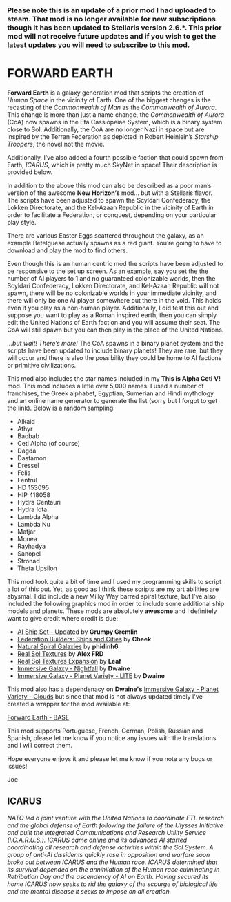 ### Please note this is an update of a prior mod I had uploaded to steam.  That mod is no longer available for new subscriptions though it has been updated to Stellaris version 2.6.*.  This prior mod will not receive future updates and if you wish to get the latest updates you will need to subscribe to this mod.

# FORWARD EARTH

**Forward Earth** is a galaxy generation mod that scripts the creation of *Human Space* in the vicinity of Earth.  One of the biggest changes is the recasting of the *Commonwealth of Man* as the *Commonwealth of Aurora*.  This change is more than just a name change, the *Commonwealth of Aurora* (CoA) now spawns in the Eta Cassiopeiae System, which is a binary system close to Sol.  Additionally, the CoA are no longer Nazi in space but are inspired by the Terran Federation as depicted in Robert Heinlein’s *Starship Troopers*, the novel not the movie.  

Additionally, I’ve also added a fourth possible faction that could spawn from Earth, *ICARUS*, which is pretty much SkyNet in space!  Their description is provided below.

In addition to the above this mod can also be described as a poor man’s version of the awesome **New Horizon’s** mod… but with a Stellaris flavor.  The scripts have been adjusted to spawn the Scyldari Confederacy, the Lokken Directorate, and the Kel-Azaan Republic in the vicinity of Earth in order to facilitate a Federation, or conquest, depending on your particular play style.

There are various Easter Eggs scattered throughout the galaxy, as an example Betelguese actually spawns as a red giant.  You’re going to have to download and play the mod to find others.

Even though this is an human centric mod the scripts have been adjusted to be responsive to the set up screen.  As an example, say you set the the number of AI players to 1 and no guaranteed colonizable worlds, then the Scyldari Confederacy, Lokken Directorate, and Kel-Azaan Republic will not spawn, there will be no colonizable worlds in your immediate vicinity, and there will only be one AI player somewhere out there in the void.  This holds even if you play as a non-human player.  Additionally, I did test this out and suppose you want to play as a Roman inspired earth, then you can simply edit the United Nations of Earth faction and you will assume their seat.  The CoA will still spawn but you can then play in the place of the United Nations.

*…but wait!  There’s more!*  The CoA spawns in a binary planet system and the scripts have been updated to include binary planets!  They are rare, but they will occur and there is also the possibility they could be home to AI factions or primitive civilizations.

This mod also includes the star names included in my **This is Alpha Ceti V!** mod. This mod includes a little over 5,000 names. I used a number of franchises, the Greek alphabet, Egyptian, Sumerian and Hindi mythology and an online name generator to generate the list (sorry but I forgot to get the link). Below is a random sampling:

- Alkaid
- Athyr
- Baobab
- Ceti Alpha (of course)
- Dagda
- Dastamon
- Dressel
- Felis
- Fentrul
- HD 153095
- HIP 418058
- Hydra Centauri
- Hydra Iota
- Lambda Alpha
- Lambda Nu
- Matjar
- Monea
- Rayhadya
- Sanopel
- Stronad
- Theta Upsilon

This mod took quite a bit of time and I used my programming skills to script a lot of this out.  Yet, as good as I think these scripts are my art abilities are abysmal.  I did include a new Milky Way barred spiral texture, but I’ve also included the following graphics mod in order to include some additional ship models and planets.  These mods are absolutely **awesome** and I definitely want to give credit where credit is due:

- [AI Ship Set - Updated](https://steamcommunity.com/sharedfiles/filedetails/?id=2061998893) by **Grumpy Gremlin**
- [Federation Builders: Ships and Cities](https://steamcommunity.com/sharedfiles/filedetails/?id=2032118923) by **Cheek**
- [Natural Spiral Galaxies](https://steamcommunity.com/sharedfiles/filedetails/?id=866156261) by **phidinh6**
- [Real Sol Textures](https://steamcommunity.com/sharedfiles/filedetails/?id=731621473) by **Alex FRD**
- [Real Sol Textures Expansion](https://steamcommunity.com/sharedfiles/filedetails/?id=2061888410) by **Leaf**
- [Immersive Galaxy - Nightfall](https://steamcommunity.com/sharedfiles/filedetails/?id=1173995428) by **Dwaine**
- [Immersive Galaxy - Planet Variety - LITE](https://steamcommunity.com/sharedfiles/filedetails/?id=1090786705) by **Dwaine**

This mod also has a dependenacy on **Dwaine's** [Immersive Galaxy - Planet Variety - Clouds](https://steamcommunity.com/sharedfiles/filedetails/?id=1085097357) but since that mod is not always updated timely I've created a wrapper for the mod available at:

[Forward Earth - BASE](https://steamcommunity.com/sharedfiles/filedetails/?id=2078567914) 

This mod supports Portuguese, French, German, Polish, Russian and Spanish, please let me know if you notice any issues with the translations and I will correct them.

Hope everyone enjoys it and please let me know if you note any bugs or issues!

Joe

## ICARUS

*NATO led a joint venture with the United Nations to coordinate FTL research and the global defense of Earth following the failure of the Ulysses Initiative and built the Integrated Communications and Research Utility Service (I.C.A.R.U.S.). ICARUS came online and its advanced AI started coordinating all research and defense activities within the Sol System. A group of anti-AI dissidents quickly rose in opposition and warfare soon broke out between ICARUS and the Human race. ICARUS determined that its survival depended on the annihilation of the Human race culminating in Retribution Day and the ascendency of AI on Earth. Having secured its home ICARUS now seeks to rid the galaxy of the scourge of biological life and the mental disease it seeks to impose on all creation.*